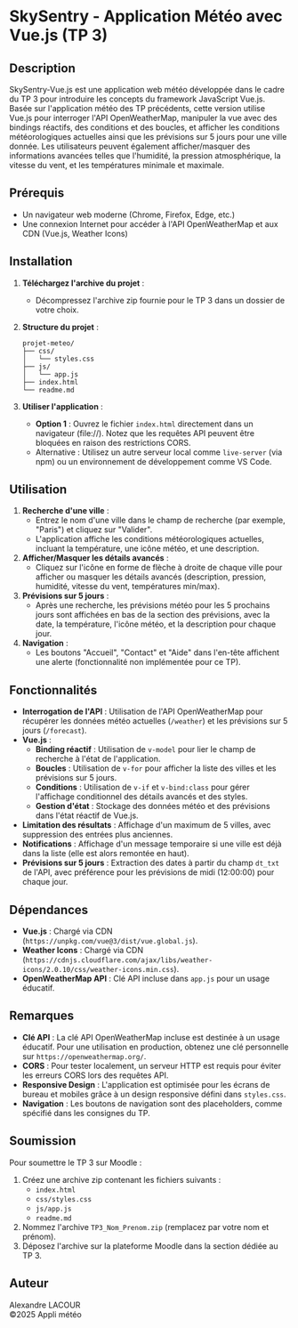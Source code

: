 # SkySentry - Application Météo avec Vue.js (TP 3)

## Description
SkySentry-Vue.js est une application web météo développée dans le cadre du TP 3 pour introduire les concepts du framework JavaScript Vue.js. Basée sur l'application météo des TP précédents, cette version utilise Vue.js pour interroger l'API OpenWeatherMap, manipuler la vue avec des bindings réactifs, des conditions et des boucles, et afficher les conditions météorologiques actuelles ainsi que les prévisions sur 5 jours pour une ville donnée. Les utilisateurs peuvent également afficher/masquer des informations avancées telles que l'humidité, la pression atmosphérique, la vitesse du vent, et les températures minimale et maximale.

## Prérequis
- Un navigateur web moderne (Chrome, Firefox, Edge, etc.)
- Une connexion Internet pour accéder à l'API OpenWeatherMap et aux CDN (Vue.js, Weather Icons)

## Installation
1. **Téléchargez l'archive du projet** :
    - Décompressez l'archive zip fournie pour le TP 3 dans un dossier de votre choix.

2. **Structure du projet** :
   ```
   projet-meteo/
   ├── css/
   │   └── styles.css
   ├── js/
   │   └── app.js
   ├── index.html
   └── readme.md
   ```

3. **Utiliser l'application** :
    - **Option 1** : Ouvrez le fichier `index.html` directement dans un navigateur (file://). Notez que les requêtes API peuvent être bloquées en raison des restrictions CORS.
    - Alternative : Utilisez un autre serveur local comme `live-server` (via npm) ou un environnement de développement comme VS Code.

## Utilisation
1. **Recherche d'une ville** :
    - Entrez le nom d'une ville dans le champ de recherche (par exemple, "Paris") et cliquez sur "Valider".
    - L'application affiche les conditions météorologiques actuelles, incluant la température, une icône météo, et une description.
2. **Afficher/Masquer les détails avancés** :
    - Cliquez sur l'icône en forme de flèche à droite de chaque ville pour afficher ou masquer les détails avancés (description, pression, humidité, vitesse du vent, températures min/max).
3. **Prévisions sur 5 jours** :
    - Après une recherche, les prévisions météo pour les 5 prochains jours sont affichées en bas de la section des prévisions, avec la date, la température, l'icône météo, et la description pour chaque jour.
4. **Navigation** :
    - Les boutons "Accueil", "Contact" et "Aide" dans l'en-tête affichent une alerte (fonctionnalité non implémentée pour ce TP).

## Fonctionnalités
- **Interrogation de l'API** : Utilisation de l'API OpenWeatherMap pour récupérer les données météo actuelles (`/weather`) et les prévisions sur 5 jours (`/forecast`).
- **Vue.js** :
    - **Binding réactif** : Utilisation de `v-model` pour lier le champ de recherche à l'état de l'application.
    - **Boucles** : Utilisation de `v-for` pour afficher la liste des villes et les prévisions sur 5 jours.
    - **Conditions** : Utilisation de `v-if` et `v-bind:class` pour gérer l'affichage conditionnel des détails avancés et des styles.
    - **Gestion d'état** : Stockage des données météo et des prévisions dans l'état réactif de Vue.js.
- **Limitation des résultats** : Affichage d'un maximum de 5 villes, avec suppression des entrées plus anciennes.
- **Notifications** : Affichage d'un message temporaire si une ville est déjà dans la liste (elle est alors remontée en haut).
- **Prévisions sur 5 jours** : Extraction des dates à partir du champ `dt_txt` de l'API, avec préférence pour les prévisions de midi (12:00:00) pour chaque jour.

## Dépendances
- **Vue.js** : Chargé via CDN (`https://unpkg.com/vue@3/dist/vue.global.js`).
- **Weather Icons** : Chargé via CDN (`https://cdnjs.cloudflare.com/ajax/libs/weather-icons/2.0.10/css/weather-icons.min.css`).
- **OpenWeatherMap API** : Clé API incluse dans `app.js` pour un usage éducatif.

## Remarques
- **Clé API** : La clé API OpenWeatherMap incluse est destinée à un usage éducatif. Pour une utilisation en production, obtenez une clé personnelle sur `https://openweathermap.org/`.
- **CORS** : Pour tester localement, un serveur HTTP est requis pour éviter les erreurs CORS lors des requêtes API.
- **Responsive Design** : L'application est optimisée pour les écrans de bureau et mobiles grâce à un design responsive défini dans `styles.css`.
- **Navigation** : Les boutons de navigation sont des placeholders, comme spécifié dans les consignes du TP.

## Soumission
Pour soumettre le TP 3 sur Moodle :
1. Créez une archive zip contenant les fichiers suivants :
    - `index.html`
    - `css/styles.css`
    - `js/app.js`
    - `readme.md`
2. Nommez l'archive `TP3_Nom_Prenom.zip` (remplacez par votre nom et prénom).
3. Déposez l'archive sur la plateforme Moodle dans la section dédiée au TP 3.

## Auteur
Alexandre LACOUR  
©2025 Appli météo